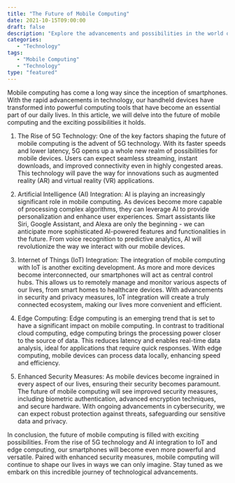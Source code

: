 ```yaml
--- 
title: "The Future of Mobile Computing" 
date: 2021-10-15T09:00:00 
draft: false 
description: "Explore the advancements and possibilities in the world of mobile computing." 
categories: 
   - "Technology" 
tags: 
   - "Mobile Computing" 
   - "Technology" 
type: "featured" 
--- 
```


Mobile computing has come a long way since the inception of smartphones. With the rapid advancements in technology, our handheld devices have transformed into powerful computing tools that have become an essential part of our daily lives. In this article, we will delve into the future of mobile computing and the exciting possibilities it holds.

1. The Rise of 5G Technology:
One of the key factors shaping the future of mobile computing is the advent of 5G technology. With its faster speeds and lower latency, 5G opens up a whole new realm of possibilities for mobile devices. Users can expect seamless streaming, instant downloads, and improved connectivity even in highly congested areas. This technology will pave the way for innovations such as augmented reality (AR) and virtual reality (VR) applications.

2. Artificial Intelligence (AI) Integration:
AI is playing an increasingly significant role in mobile computing. As devices become more capable of processing complex algorithms, they can leverage AI to provide personalization and enhance user experiences. Smart assistants like Siri, Google Assistant, and Alexa are only the beginning - we can anticipate more sophisticated AI-powered features and functionalities in the future. From voice recognition to predictive analytics, AI will revolutionize the way we interact with our mobile devices.

3. Internet of Things (IoT) Integration:
The integration of mobile computing with IoT is another exciting development. As more and more devices become interconnected, our smartphones will act as central control hubs. This allows us to remotely manage and monitor various aspects of our lives, from smart homes to healthcare devices. With advancements in security and privacy measures, IoT integration will create a truly connected ecosystem, making our lives more convenient and efficient.

4. Edge Computing:
Edge computing is an emerging trend that is set to have a significant impact on mobile computing. In contrast to traditional cloud computing, edge computing brings the processing power closer to the source of data. This reduces latency and enables real-time data analysis, ideal for applications that require quick responses. With edge computing, mobile devices can process data locally, enhancing speed and efficiency.

5. Enhanced Security Measures:
As mobile devices become ingrained in every aspect of our lives, ensuring their security becomes paramount. The future of mobile computing will see improved security measures, including biometric authentication, advanced encryption techniques, and secure hardware. With ongoing advancements in cybersecurity, we can expect robust protection against threats, safeguarding our sensitive data and privacy.

In conclusion, the future of mobile computing is filled with exciting possibilities. From the rise of 5G technology and AI integration to IoT and edge computing, our smartphones will become even more powerful and versatile. Paired with enhanced security measures, mobile computing will continue to shape our lives in ways we can only imagine. Stay tuned as we embark on this incredible journey of technological advancements.

